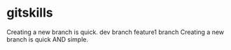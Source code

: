 # gitskills
Creating a new branch is quick.
dev branch 
feature1 branch
Creating a new branch is quick AND simple.
